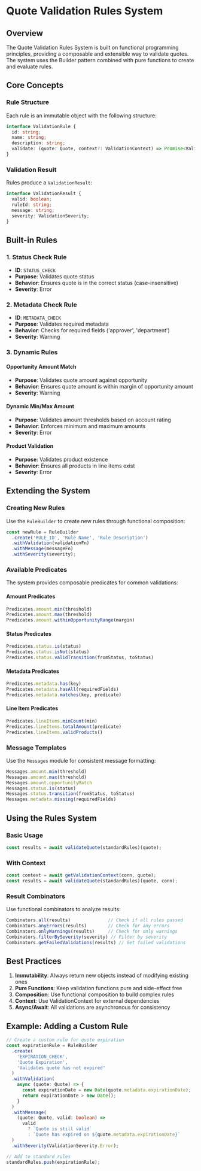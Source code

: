 # Quote Validation Rules System

## Overview

The Quote Validation Rules System is built on functional programming principles, providing a composable and extensible way to validate quotes. The system uses the Builder pattern combined with pure functions to create and evaluate rules.

## Core Concepts

### Rule Structure

Each rule is an immutable object with the following structure:

```typescript
interface ValidationRule {
  id: string;
  name: string;
  description: string;
  validate: (quote: Quote, context?: ValidationContext) => Promise<ValidationResult>;
}
```

### Validation Result

Rules produce a `ValidationResult`:

```typescript
interface ValidationResult {
  valid: boolean;
  ruleId: string;
  message: string;
  severity: ValidationSeverity;
}
```

## Built-in Rules

### 1. Status Check Rule
- **ID**: `STATUS_CHECK`
- **Purpose**: Validates quote status
- **Behavior**: Ensures quote is in the correct status (case-insensitive)
- **Severity**: Error

### 2. Metadata Check Rule
- **ID**: `METADATA_CHECK`
- **Purpose**: Validates required metadata
- **Behavior**: Checks for required fields ('approver', 'department')
- **Severity**: Warning

### 3. Dynamic Rules

#### Opportunity Amount Match
- **Purpose**: Validates quote amount against opportunity
- **Behavior**: Ensures quote amount is within margin of opportunity amount
- **Severity**: Warning

#### Dynamic Min/Max Amount
- **Purpose**: Validates amount thresholds based on account rating
- **Behavior**: Enforces minimum and maximum amounts
- **Severity**: Error

#### Product Validation
- **Purpose**: Validates product existence
- **Behavior**: Ensures all products in line items exist
- **Severity**: Error

## Extending the System

### Creating New Rules

Use the `RuleBuilder` to create new rules through functional composition:

```typescript
const newRule = RuleBuilder
  .create('RULE_ID', 'Rule Name', 'Rule Description')
  .withValidation(validationFn)
  .withMessage(messageFn)
  .withSeverity(severity);
```

### Available Predicates

The system provides composable predicates for common validations:

#### Amount Predicates
```typescript
Predicates.amount.min(threshold)
Predicates.amount.max(threshold)
Predicates.amount.withinOpportunityRange(margin)
```

#### Status Predicates
```typescript
Predicates.status.is(status)
Predicates.status.isNot(status)
Predicates.status.validTransition(fromStatus, toStatus)
```

#### Metadata Predicates
```typescript
Predicates.metadata.has(key)
Predicates.metadata.hasAll(requiredFields)
Predicates.metadata.matches(key, predicate)
```

#### Line Item Predicates
```typescript
Predicates.lineItems.minCount(min)
Predicates.lineItems.totalAmount(predicate)
Predicates.lineItems.validProducts()
```

### Message Templates

Use the `Messages` module for consistent message formatting:

```typescript
Messages.amount.min(threshold)
Messages.amount.max(threshold)
Messages.amount.opportunityMatch
Messages.status.is(status)
Messages.status.transition(fromStatus, toStatus)
Messages.metadata.missing(requiredFields)
```

## Using the Rules System

### Basic Usage

```typescript
const results = await validateQuote(standardRules)(quote);
```

### With Context

```typescript
const context = await getValidationContext(conn, quote);
const results = await validateQuote(standardRules)(quote, conn);
```

### Result Combinators

Use functional combinators to analyze results:

```typescript
Combinators.all(results)              // Check if all rules passed
Combinators.anyErrors(results)        // Check for any errors
Combinators.onlyWarnings(results)     // Check for only warnings
Combinators.filterBySeverity(severity) // Filter by severity
Combinators.getFailedValidations(results) // Get failed validations
```

## Best Practices

1. **Immutability**: Always return new objects instead of modifying existing ones
2. **Pure Functions**: Keep validation functions pure and side-effect free
3. **Composition**: Use functional composition to build complex rules
4. **Context**: Use ValidationContext for external dependencies
5. **Async/Await**: All validations are asynchronous for consistency

## Example: Adding a Custom Rule

```typescript
// Create a custom rule for quote expiration
const expirationRule = RuleBuilder
  .create(
    'EXPIRATION_CHECK',
    'Quote Expiration',
    'Validates quote has not expired'
  )
  .withValidation(
    async (quote: Quote) => {
      const expirationDate = new Date(quote.metadata.expirationDate);
      return expirationDate > new Date();
    }
  )
  .withMessage(
    (quote: Quote, valid: boolean) =>
      valid
        ? `Quote is still valid`
        : `Quote has expired on ${quote.metadata.expirationDate}`
  )
  .withSeverity(ValidationSeverity.Error);

// Add to standard rules
standardRules.push(expirationRule);
``` 